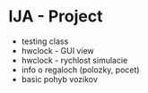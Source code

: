 # IJA - Project

- testing class 
- hwclock - GUI view
- hwclock - rychlost simulacie
- info o regaloch (polozky, pocet)
- basic pohyb vozikov
